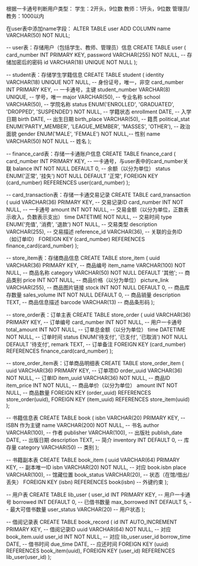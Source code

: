 根据一卡通号判断用户类型：
学生：2开头，9位数
教师：1开头，9位数
管理员/教务：1000以内

在user表中添加name字段：
ALTER TABLE user ADD COLUMN name VARCHAR(50) NOT NULL;

-- user表：存储用户（包括学生、教师、管理员）信息
CREATE TABLE user (
    card_number INT PRIMARY KEY,
    password VARCHAR(255) NOT NULL, -- 存储加密后的密码
    id VARCHAR(18) UNIQUE NOT NULL
);

-- student表：存储学生学籍信息
CREATE TABLE student (
    identity VARCHAR(18) UNIQUE NOT NULL,      -- 身份证号，唯一，非空
    card_number INT PRIMARY KEY,       -- 一卡通号，主键
    student_number VARCHAR(8) UNIQUE,      -- 学号，唯一
    major VARCHAR(50),                     -- 专业名称
    school VARCHAR(50),                    -- 学院名称
    status ENUM('ENROLLED', 'GRADUATED', 'DROPPED', 'SUSPENDED') NOT NULL, -- 学籍状态
    enrollment DATE,                       -- 入学日期
    birth DATE,                            -- 出生日期
    birth_place VARCHAR(50),              -- 籍贯
    political_stat ENUM('PARTY_MEMBER', 'LEAGUE_MEMBER', 'MASSES', 'OTHER'), -- 政治面貌
    gender ENUM('MALE', 'FEMALE') NOT NULL,-- 性别
    name VARCHAR(50) NOT NULL             -- 姓名
);

-- finance_card表：存储一卡通账户信息
CREATE TABLE finance_card (
    card_number INT PRIMARY KEY,        -- 一卡通号，与user表中的card_number关联
    balance INT NOT NULL DEFAULT 0,     -- 余额（以分为单位）
    status ENUM('正常', '挂失') NOT NULL DEFAULT '正常',
    FOREIGN KEY (card_number) REFERENCES user(card_number)
);

-- card_transaction表：存储一卡通交易记录
CREATE TABLE card_transaction (
    uuid VARCHAR(36) PRIMARY KEY,       -- 交易记录ID
    card_number INT NOT NULL,           -- 一卡通号
    amount INT NOT NULL,                -- 交易金额（以分为单位，正数表示收入，负数表示支出）
    time DATETIME NOT NULL,             -- 交易时间
    type ENUM('充值', '消费', '退款') NOT NULL, -- 交易类型
    description VARCHAR(255),           -- 交易描述
    reference_id VARCHAR(36),           -- 关联的业务ID（如订单ID）
    FOREIGN KEY (card_number) REFERENCES finance_card(card_number)
);

-- store_item表：存储商品信息
CREATE TABLE store_item (
    uuid VARCHAR(36) PRIMARY KEY,      -- 商品编号
    item_name VARCHAR(100) NOT NULL,   -- 商品名称
    category VARCHAR(50) NOT NULL DEFAULT '其他'; -- 商品类别
    price INT NOT NULL,                -- 商品价格（以分为单位）
    picture_link VARCHAR(255),         -- 商品图片链接
    stock INT NOT NULL DEFAULT 0,      -- 商品库存数量
    sales_volume INT NOT NULL DEFAULT 0, -- 商品销量
    description TEXT,                  -- 商品信息描述
    barcode VARCHAR(13)                -- 商品条形码
);

-- store_order表：订单主表
CREATE TABLE store_order (
    uuid VARCHAR(36) PRIMARY KEY,       -- 订单编号
    card_number INT NOT NULL,           -- 用户一卡通号
    total_amount INT NOT NULL,          -- 订单总金额（以分为单位）
    time DATETIME NOT NULL,             -- 订单时间
    status ENUM('待支付', '已支付', '已取消') NOT NULL DEFAULT '待支付',
    remark TEXT,                        -- 订单备注
    FOREIGN KEY (card_number) REFERENCES finance_card(card_number)
);

-- store_order_item表：订单商品明细表
CREATE TABLE store_order_item (
    uuid VARCHAR(36) PRIMARY KEY,       -- 订单项ID
    order_uuid VARCHAR(36) NOT NULL,    -- 订单ID
    item_uuid VARCHAR(36) NOT NULL,     -- 商品ID
    item_price INT NOT NULL,            -- 商品单价（以分为单位）
    amount INT NOT NULL,                -- 商品数量
    FOREIGN KEY (order_uuid) REFERENCES store_order(uuid),
    FOREIGN KEY (item_uuid) REFERENCES store_item(uuid)
);

-- 书籍信息表
CREATE TABLE book (
    isbn VARCHAR(20) PRIMARY KEY,        -- ISBN 作为主键
    name VARCHAR(200) NOT NULL,          -- 书名
    author VARCHAR(100),                 -- 作者
    publisher VARCHAR(100),              -- 出版社
    publish_date DATE,                   -- 出版日期
    description TEXT,                    -- 简介
    inventory INT DEFAULT 0,             -- 库存量
    category VARCHAR(50)                 -- 类别
);

-- 书籍副本表
CREATE TABLE book_item (
    uuid VARCHAR(64) PRIMARY KEY,        -- 副本唯一ID
    isbn VARCHAR(20) NOT NULL,           -- 对应 book.isbn
    place VARCHAR(100),                  -- 馆藏位置
    book_status VARCHAR(20),             -- 状态（在馆/借出/丢失）
    FOREIGN KEY (isbn) REFERENCES book(isbn) -- 外键约束
);

-- 用户表
CREATE TABLE lib_user (
    user_id INT PRIMARY KEY,             -- 用户一卡通号
    borrowed INT DEFAULT 0,              -- 已借书数量
    max_borrowed INT DEFAULT 5,          -- 最大可借书数量
    user_status VARCHAR(20)              -- 用户状态
);

-- 借阅记录表
CREATE TABLE book_record (
    id INT AUTO_INCREMENT PRIMARY KEY,   -- 借阅记录ID
    uuid VARCHAR(64) NOT NULL,           -- 对应 book_item.uuid
    user_id INT NOT NULL,                -- 对应 lib_user.user_id
    borrow_time DATE,                    -- 借书时间
    due_time DATE,                       -- 应还时间
    FOREIGN KEY (uuid) REFERENCES book_item(uuid),
    FOREIGN KEY (user_id) REFERENCES lib_user(user_id)
);
